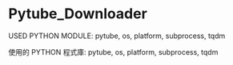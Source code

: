 # Pytube_Downloader
USED PYTHON MODULE: pytube, os, platform, subprocess, tqdm

使用的 PYTHON 程式庫: pytube, os, platform, subprocess, tqdm
